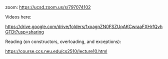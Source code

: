 zoom: https://ucsd.zoom.us/s/797074102

Videos here:

https://drive.google.com/drive/folders/1xoagnZN0FSZUpAKCwraaFXHrfQvhGTDt?usp=sharing

Reading (on constructors, overloading, and exceptions):

https://course.ccs.neu.edu/cs2510/lecture10.html
